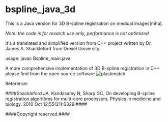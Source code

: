 # bspline_java_3d

This is a Java version for 3D B-spline registration on medical images(mha).

_Note: the code is for resarch use only, performance is not optimized_ 

It's a translated and simplified version from C++ project written by Dr. James A. Shackleford from Drexel University. 

usage: 
	javac Bspline_main.java


A more comprehensive implementation of 3D B-spline registration in C++ please find from the open source software ![plastimatch](http://plastimatch.org/)

Reference: 

####Shackleford JA, Kandasamy N, Sharp GC. On developing B-spline registration algorithms for multi-core processors. Physics in medicine and biology. 2010 Oct 12;55(21):6329.####

####Copyright reserved.####


